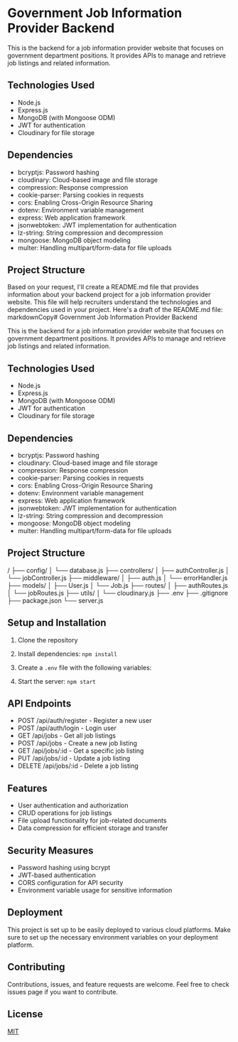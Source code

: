# Government Job Information Provider Backend

This is the backend for a job information provider website that focuses on government department positions. It provides APIs to manage and retrieve job listings and related information.

## Technologies Used

- Node.js
- Express.js
- MongoDB (with Mongoose ODM)
- JWT for authentication
- Cloudinary for file storage

## Dependencies

- bcryptjs: Password hashing
- cloudinary: Cloud-based image and file storage
- compression: Response compression
- cookie-parser: Parsing cookies in requests
- cors: Enabling Cross-Origin Resource Sharing
- dotenv: Environment variable management
- express: Web application framework
- jsonwebtoken: JWT implementation for authentication
- lz-string: String compression and decompression
- mongoose: MongoDB object modeling
- multer: Handling multipart/form-data for file uploads

## Project Structure

Based on your request, I'll create a README.md file that provides information about your backend project for a job information provider website. This file will help recruiters understand the technologies and dependencies used in your project.
Here's a draft of the README.md file:
markdownCopy# Government Job Information Provider Backend

This is the backend for a job information provider website that focuses on government department positions. It provides APIs to manage and retrieve job listings and related information.

## Technologies Used

- Node.js
- Express.js
- MongoDB (with Mongoose ODM)
- JWT for authentication
- Cloudinary for file storage

## Dependencies

- bcryptjs: Password hashing
- cloudinary: Cloud-based image and file storage
- compression: Response compression
- cookie-parser: Parsing cookies in requests
- cors: Enabling Cross-Origin Resource Sharing
- dotenv: Environment variable management
- express: Web application framework
- jsonwebtoken: JWT implementation for authentication
- lz-string: String compression and decompression
- mongoose: MongoDB object modeling
- multer: Handling multipart/form-data for file uploads

## Project Structure
/
├── config/
│   └── database.js
├── controllers/
│   ├── authController.js
│   └── jobController.js
├── middleware/
│   ├── auth.js
│   └── errorHandler.js
├── models/
│   ├── User.js
│   └── Job.js
├── routes/
│   ├── authRoutes.js
│   └── jobRoutes.js
├── utils/
│   └── cloudinary.js
├── .env
├── .gitignore
├── package.json
└── server.js

## Setup and Installation

1. Clone the repository
2. Install dependencies: `npm install`
3. Create a `.env` file with the following variables:

4. Start the server: `npm start`

## API Endpoints

- POST /api/auth/register - Register a new user
- POST /api/auth/login - Login user
- GET /api/jobs - Get all job listings
- POST /api/jobs - Create a new job listing
- GET /api/jobs/:id - Get a specific job listing
- PUT /api/jobs/:id - Update a job listing
- DELETE /api/jobs/:id - Delete a job listing

## Features

- User authentication and authorization
- CRUD operations for job listings
- File upload functionality for job-related documents
- Data compression for efficient storage and transfer

## Security Measures

- Password hashing using bcrypt
- JWT-based authentication
- CORS configuration for API security
- Environment variable usage for sensitive information

## Deployment

This project is set up to be easily deployed to various cloud platforms. Make sure to set up the necessary environment variables on your deployment platform.

## Contributing

Contributions, issues, and feature requests are welcome. Feel free to check issues page if you want to contribute.

## License

[MIT](https://choosealicense.com/licenses/mit/)
